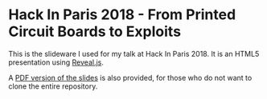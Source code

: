 Hack In Paris 2018 - From Printed Circuit Boards to Exploits
============================================================

This is the slideware I used for my talk at Hack In Paris 2018. It is an HTML5 presentation using [Reveal.js](https://github.com/hakimel/reveal.js/).

A [PDF version of the slides](./dca_hip18_prez.pdf) is also provided, for those who do not want to clone the entire repository.
